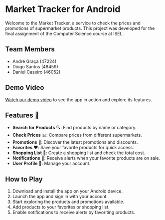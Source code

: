 # Market Tracker for Android

Welcome to the Market Tracker, a service to check the prices and promotions of supermarket products. This project was developed for the final assignment of the Computer Science course at ISEL.

## Team Members

- André Graça (47224)
- Diogo Santos (48459)
- Daniel Caseiro (46052)

## Demo Video

[Watch our demo video](https://streamable.com/TODO) to see the app in action and explore its features.

## Features 🌟

- **Search for Products** 🔍: Find products by name or category.
- **Check Prices** 📊: Compare prices from different supermarkets.
- **Promotions** 🎉: Discover the latest promotions and discounts.
- **Favorites** ❤️: Save your favorite products for quick access.
- **Shopping List** 📝: Create a shopping list and check the total cost.
- **Notifications** 🔔: Receive alerts when your favorite products are on sale.
- **User Profile** 👤: Manage your account.

## How to Play

1. Download and install the app on your Android device.
2. Launch the app and sign in with your account.
3. Start exploring the products and promotions available.
4. Add products to your favorites or shopping list.
5. Enable notifications to receive alerts by favoriting products.
